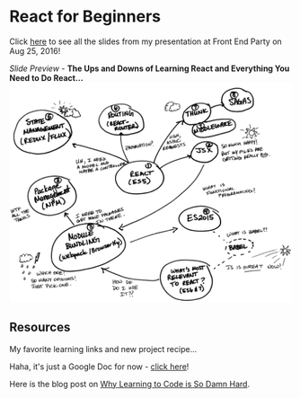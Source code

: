 # React for Beginners

Click [here](https://speakerdeck.com/siakaramalegos/getting-started-with-react) to see all the slides from my presentation at Front End Party on Aug 25, 2016!

*Slide Preview* - **The Ups and Downs of Learning React and Everything You Need to Do React...**
![alt slide preview](https://github.com/siakaramalegos/react-for-beginners/blob/master/slide_preview.png)

## Resources

My favorite learning links and new project recipe...

Haha, it's just a Google Doc for now - [click here](https://docs.google.com/document/d/1f8WPZp28c3DbcRmzlX4llTLtpQdlxkhnLeNKSmX4vdk/edit?usp=sharing)!

Here is the blog post on [Why Learning to Code is So Damn Hard](https://www.vikingcodeschool.com/posts/why-learning-to-code-is-so-damn-hard).
